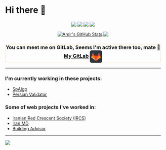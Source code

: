 <!-- 
<p align='center'>
   <a href="#">
      <img align="center" src="header.png"  width="1000px" />
   </a>
</p>
-->

# Hi there 👾

<p align='center'>
   <a href="https://linkedin.com/in/Amir-Shamsi">
      <img align="center" src="https://img.shields.io/badge/Linkedin-%230077B5.svg"  />
   </a>
   <a href="https://instagram.com/astro_emir">
      <img align="center" src="https://img.shields.io/badge/Instagram-%D14836.svg"  />
   </a>
   <a href="mailto:AmirShamsi.github@gmail.com">
      <img align="center" src="https://img.shields.io/badge/Gmail-D14836"  />
   </a>
   <a href="https://gitlab.com/Amir-Shamsi">
      <img align="center" src="https://img.shields.io/badge/Gitlab-%230077B5.svg"  />
   </a>
</p>

<p align='center'>
   <a href="#">
    <img align="center" src="https://github-readme-stats.vercel.app/api?username=Amir-Shamsi&show_icons=true&line_height=27&count_private=true1&theme=dracula" height=190.8              alt="Amir's GitHub Stats" />
   </a>
   <a href="#">
    <img align="center" src="https://github-readme-stats.vercel.app/api/top-langs/?username=amir-shamsi&layout=compact&theme=dracula&langs_count=8" height=190.8 />
   </a>
   <p>
      <h3 align='center' style='border-radius: 6px;border: solid 0.5px wheat;'>You can meet me on GitLab, Seems I'm active there too, mate 🙂 <a href="https://gitlab.com/Amir-Shamsi">My GitLab</a> <a href="https://gitlab.com/Amir-Shamsi"><img align="center" alt="Amir Shamsi's gitlab" width="40px"                       src="https://raw.githubusercontent.com/edent/SuperTinyIcons/099dc12b59179d07d534069bc8551718f786d91a/images/svg/gitlab.svg" />
         </a>
      </h3>
  </p>
</p>
<hr size="" width="" color=""></hr>

### I'm currently working in these projects:
* [SpAlgp](https://github.com/Amir-Shamsi/SpAlgo)
* [Persian Validator](https://github.com/Amir-Shamsi/)

### Some of web projects I've worked in:
* [Iranian Red Crescent Society (IRCS)](https://edu.khadem.ir/)
* [Iran MD](https://iranmd.ir/)
* [Building Advisor](https://buildingadvisor.ir/en/)

<hr size="" width="" color=""></hr>

![](https://activity-graph.herokuapp.com/graph?username=amir-shamsi&theme=xcode&color=ff809d&area=true&hide_border=true&custom_title=My%20Contribution%20Graph)
